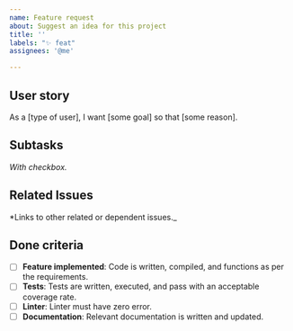 ```yaml
---
name: Feature request
about: Suggest an idea for this project
title: ''
labels: "✨ feat"
assignees: '@me'

---
```


## User story

As a [type of user], I want [some goal] so that [some reason].

## Subtasks

_With checkbox._

## Related Issues

*Links to other related or dependent issues._

## Done criteria

- [ ] **Feature implemented**: Code is written, compiled, and functions as per the requirements.
- [ ] **Tests**: Tests are written, executed, and pass with an acceptable coverage rate.
- [ ] **Linter**:  Linter must have zero error.
- [ ] **Documentation**:  Relevant documentation is written and updated.
